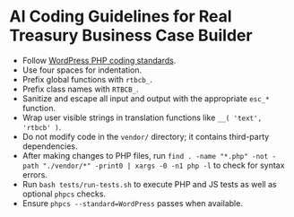 # AI Coding Guidelines for Real Treasury Business Case Builder

- Follow [WordPress PHP coding standards](https://developer.wordpress.org/coding-standards/wordpress-coding-standards/php/).
- Use four spaces for indentation.
- Prefix global functions with `rtbcb_`.
- Prefix class names with `RTBCB_`.
- Sanitize and escape all input and output with the appropriate `esc_*` function.
- Wrap user visible strings in translation functions like `__( 'text', 'rtbcb' )`.
- Do not modify code in the `vendor/` directory; it contains third-party dependencies.
- After making changes to PHP files, run `find . -name "*.php" -not -path "./vendor/*" -print0 | xargs -0 -n1 php -l` to check for syntax errors.
- Run `bash tests/run-tests.sh` to execute PHP and JS tests as well as optional `phpcs` checks.
- Ensure `phpcs --standard=WordPress` passes when available.
